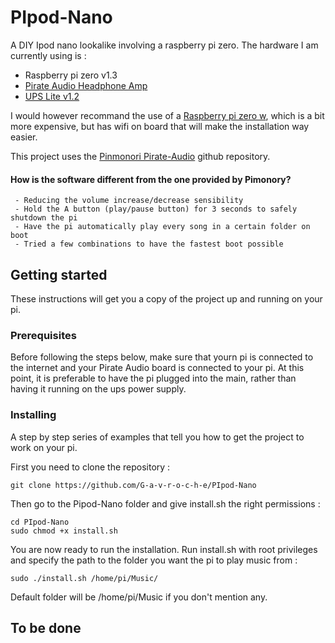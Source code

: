 # PIpod-Nano

A DIY Ipod nano lookalike involving a raspberry pi zero. 
The hardware I am currently using is :
 - Raspberry pi zero v1.3
 - [Pirate Audio Headphone Amp](https://shop.pimoroni.com/products/pirate-audio-headphone-amp)
 - [UPS Lite v1.2](https://fr.aliexpress.com/item/32954180664.html?spm=a2g0s.9042311.0.0.40de6c37VWMT3f)
 
I would however recommand the use of a [Raspberry pi zero w](https://www.kubii.fr/les-cartes-raspberry-pi/1851-raspberry-pi-zero-w-kubii-3272496006997.html), which is a bit more expensive, but has wifi on board that will make the installation way easier.
 
This project uses the [Pinmonori Pirate-Audio](https://github.com/pimoroni/pirate-audio) github repository. 

#### How is the software different from the one provided by Pimonory? 

```
 - Reducing the volume increase/decrease sensibility
 - Hold the A button (play/pause button) for 3 seconds to safely shutdown the pi
 - Have the pi automatically play every song in a certain folder on boot
 - Tried a few combinations to have the fastest boot possible
```

## Getting started

These instructions will get you a copy of the project up and running on your pi. 

### Prerequisites

Before following the steps below, make sure that yourn pi is connected to the internet and your Pirate Audio board is connected to your pi. At this point, it is preferable to have the pi plugged into the main, rather than having it running on the ups power supply. 

### Installing

A step by step series of examples that tell you how to get the project to work on your pi.

First you need to clone the repository :

```
git clone https://github.com/G-a-v-r-o-c-h-e/PIpod-Nano
```

Then go to the Pipod-Nano folder and give install.sh the right permissions :

```
cd PIpod-Nano
sudo chmod +x install.sh
```

You are now ready to run the installation. Run install.sh with root privileges and specify the path to the folder you want the pi to play music from :

```
sudo ./install.sh /home/pi/Music/
```

Default folder will be /home/pi/Music if you don't mention any.

## To be done

